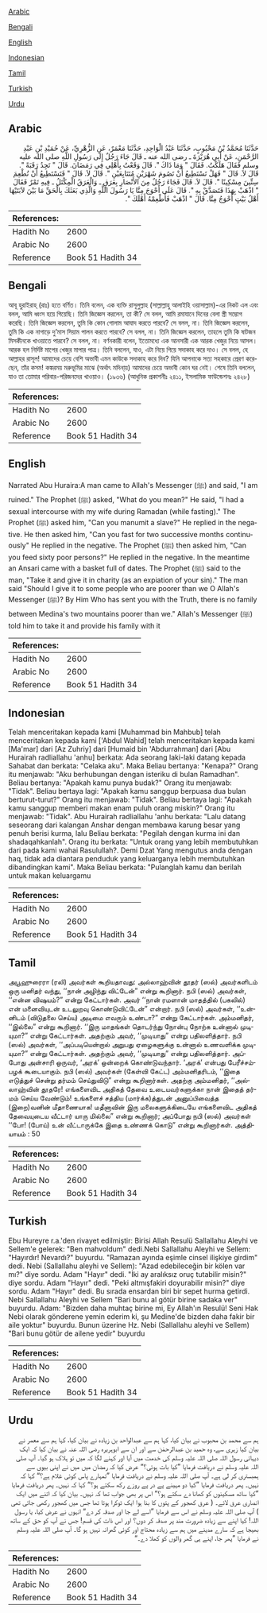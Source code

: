 [Arabic](#arabic)

[Bengali](#bengali)

[English](#english)

[Indonesian](#indonesian)

[Tamil](#tamil)

[Turkish](#turkish)

[Urdu](#urdu)

## Arabic


<div dir="rtl" lang="ar" style={{fontSize:'larger',backgroundColor:'#f8f9fa',padding:20}}>
حَدَّثَنَا مُحَمَّدُ بْنُ مَحْبُوبٍ، حَدَّثَنَا عَبْدُ الْوَاحِدِ، حَدَّثَنَا مَعْمَرٌ، عَنِ الزُّهْرِيِّ، عَنْ حُمَيْدِ بْنِ عَبْدِ الرَّحْمَنِ، عَنْ أَبِي هُرَيْرَةَ ـ رضى الله عنه ـ قَالَ جَاءَ رَجُلٌ إِلَى رَسُولِ اللَّهِ صلى الله عليه وسلم فَقَالَ هَلَكْتُ‏.‏ فَقَالَ ‏"‏ وَمَا ذَاكَ ‏"‏‏.‏ قَالَ وَقَعْتُ بِأَهْلِي فِي رَمَضَانَ‏.‏ قَالَ ‏"‏ تَجِدُ رَقَبَةً ‏"‏‏.‏ قَالَ لاَ‏.‏ قَالَ ‏"‏ فَهَلْ تَسْتَطِيعُ أَنْ تَصُومَ شَهْرَيْنِ مُتَتَابِعَيْنِ ‏"‏‏.‏ قَالَ لاَ‏.‏ قَالَ ‏"‏ فَتَسْتَطِيعُ أَنْ تُطْعِمَ سِتِّينَ مِسْكِينًا ‏"‏‏.‏ قَالَ لاَ‏.‏ قَالَ فَجَاءَ رَجُلٌ مِنَ الأَنْصَارِ بِعَرَقٍ ـ وَالْعَرَقُ الْمِكْتَلُ ـ فِيهِ تَمْرٌ فَقَالَ ‏"‏ اذْهَبْ بِهَذَا فَتَصَدَّقْ بِهِ ‏"‏‏.‏ قَالَ عَلَى أَحْوَجَ مِنَّا يَا رَسُولَ اللَّهِ وَالَّذِي بَعَثَكَ بِالْحَقِّ مَا بَيْنَ لاَبَتَيْهَا أَهْلُ بَيْتٍ أَحْوَجُ مِنَّا‏.‏ قَالَ ‏"‏ اذْهَبْ فَأَطْعِمْهُ أَهْلَكَ ‏"‏‏.‏
</div>
<div style={{backgroundColor:'#f8f9fa',padding:20, marginBottom: 10}}><table> <thead> <tr> <th>References:</th> <th></th> </tr> </thead> <tbody><tr><td>Hadith No</td><td>2600</td></tr><tr><td>Arabic No</td><td>2600</td></tr><tr><td>Reference</td><td>Book 51 Hadith 34</td></tr></tbody></table></div>

## Bengali


<div dir="ltr" lang="bn" style={{fontSize:'larger',backgroundColor:'#f8f9fa',padding:20}}>
আবূ হুরাইরাহ্ (রাঃ) হতে বর্ণিত। তিনি বলেন, এক ব্যক্তি রাসূলুল্লাহ (সাল্লাল্লাহু আলাইহি ওয়াসাল্লাম)-এর নিকট এল এবং বলল, আমি ধ্বংস হয়ে গিয়েছি। তিনি জিজ্ঞেস করলেন, তা কী? সে বলল, আমি রমাযানে দিনের বেলা স্ত্রী সম্ভোগ করেছি। তিনি জিজ্ঞেস করলেন, তুমি কি কোন গোলাম আযাদ করতে পারবে? সে বলল, না। তিনি জিজ্ঞেস করলেন, তুমি কি এক নাগাড়ে দু’মাস সিয়াম পালন করতে পারবে? সে বলল, না। তিনি জিজ্ঞেস করলেন, তাহলে তুমি কি ষাটজন মিসকীনকে খাওয়াতে পারবে? সে বলল, না। বর্ণনকারী বলেন, ইতোমধ্যে এক আনসারী এক আরক খেজুর নিয়ে আসল। আরক হল নির্দিষ্ট মাপের খেজুর মাপার পাত্র। তিনি বললেন, যাও, এটা নিয়ে গিয়ে সদাকাহ করে দাও। সে বলল, হে আল্লাহর রাসূল! আমাদের চেয়ে বেশি অভাবী এমন কাউকে সদাকাহ করে দিব? যিনি আপনাকে সত্য সহকারে প্রেরণ করেছেন, তাঁর কসম! কঙ্করময় মরুভূমির মাঝে (অর্থাৎ মদিনা্য়) আমাদের চেয়ে অভাবী কোন ঘর নেই। শেষে তিনি বললেন, যাও তা তোমার পরিবার-পরিজনদের খাওয়াও। (১৯৩৬) (আধুনিক প্রকাশনীঃ ২৪১১, ইসলামিক ফাউন্ডেশনঃ ২৪২৮)
</div>
<div style={{backgroundColor:'#f8f9fa',padding:20, marginBottom: 10}}><table> <thead> <tr> <th>References:</th> <th></th> </tr> </thead> <tbody><tr><td>Hadith No</td><td>2600</td></tr><tr><td>Arabic No</td><td>2600</td></tr><tr><td>Reference</td><td>Book 51 Hadith 34</td></tr></tbody></table></div>

## English


<div dir="ltr" lang="en" style={{fontSize:'larger',backgroundColor:'#f8f9fa',padding:20}}>
Narrated Abu Huraira:A man came to Allah's Messenger (ﷺ) and said, "I am ruined." The Prophet (ﷺ) asked, "What do you mean?" He said, "I had a sexual intercourse with my wife during Ramadan (while fasting)." The Prophet (ﷺ) asked him, "Can you manumit a slave?" He replied in the negative. He then asked him, "Can you fast for two successive months continuously" He replied in the negative. The Prophet (ﷺ) then asked him, "Can you feed sixty poor persons?" He replied in the negative. In the meantime an Ansari came with a basket full of dates. The Prophet (ﷺ) said to the man, "Take it and give it in charity (as an expiation of your sin)." The man said "Should I give it to some people who are poorer than we O Allah's Messenger (ﷺ)? By Him Who has sent you with the Truth, there is no family between Medina's two mountains poorer than we." Allah's Messenger (ﷺ) told him to take it and provide his family with it
</div>
<div style={{backgroundColor:'#f8f9fa',padding:20, marginBottom: 10}}><table> <thead> <tr> <th>References:</th> <th></th> </tr> </thead> <tbody><tr><td>Hadith No</td><td>2600</td></tr><tr><td>Arabic No</td><td>2600</td></tr><tr><td>Reference</td><td>Book 51 Hadith 34</td></tr></tbody></table></div>

## Indonesian


<div dir="ltr" lang="id" style={{fontSize:'larger',backgroundColor:'#f8f9fa',padding:20}}>
Telah menceritakan kepada kami [Muhammad bin Mahbub] telah menceritakan kepada kami ['Abdul Wahid] telah menceritakan kepada kami [Ma'mar] dari [Az Zuhriy] dari [Humaid bin 'Abdurrahman] dari [Abu Hurairah radliallahu 'anhu] berkata: Ada seorang laki-laki datang kepada Sahabat dan berkata: "Celaka aku". Maka Beliau bertanya: "Kenapa?" Orang itu menjawab: "Aku berhubungan dengan isteriku di bulan Ramadhan". Beliau bertanya: "Apakah kamu punya budak?" Orang itu menjawab: "Tidak". Beliau bertaya lagi: "Apakah kamu sanggup berpuasa dua bulan berturut-turut?" Orang itu menjawab: "Tidak". Beliau bertaya lagi: "Apakah kamu sanggup memberi makan enam puluh orang miskin?" Orang itu menjawab: "Tidak". Abu Hurairah radliallahu 'anhu berkata: "Lalu datang seseorang dari kalangan Anshar dengan membawa karung besar yang penuh berisi kurma, lalu Beliau berkata: "Pegilah dengan kurma ini dan shadaqahkanlah". Orang itu berkata: "Untuk orang yang lebih membutuhkan dari pada kami wahai Rasulullah?. Demi Dzat Yang mengutus anda dengan haq, tidak ada diantara penduduk yang keluarganya lebih membutuhkan dibandingkan kami". Maka Beliau berkata: "Pulanglah kamu dan berilah untuk makan keluargamu
</div>
<div style={{backgroundColor:'#f8f9fa',padding:20, marginBottom: 10}}><table> <thead> <tr> <th>References:</th> <th></th> </tr> </thead> <tbody><tr><td>Hadith No</td><td>2600</td></tr><tr><td>Arabic No</td><td>2600</td></tr><tr><td>Reference</td><td>Book 51 Hadith 34</td></tr></tbody></table></div>

## Tamil


<div dir="ltr" lang="ta" style={{fontSize:'larger',backgroundColor:'#f8f9fa',padding:20}}>
அபூஹுரைரா (ரலி) அவர்கள் கூறியதாவது: அல்லாஹ்வின் தூதர் (ஸல்) அவர்களிடம் ஒரு மனிதர் வந்து, ‘‘நான் அழிந்து விட்டேன்” என்று கூறினார். நபி (ஸல்) அவர்கள், ‘‘என்ன விஷயம்?” என்று கேட்டார்கள். அவர் ‘‘நான் ரமளான் மாதத்தில் (பகலில்) என் மனைவியுடன் உடலுறவு கொண்டுவிட்டேன்” என்றார். நபி (ஸல்) அவர்கள், ‘‘உன்னிடம் (விடுதலை செய்ய) அடிமை எவரும் உண்டா?” என்று கேட்டார்கள். அம்மனிதர், ‘‘இல்லை” என்று கூறினார். ‘‘இரு மாதங்கள் தொடர்ந்து நோன்பு நோற்க உன்னால் முடியுமா?” என்று கேட்டார்கள். அதற்கும் அவர், ‘‘முடியாது” என்று பதிலளித்தார். நபி (ஸல்) அவர்கள், ‘‘அப்படியென்றால் அறுபது ஏழைகளுக்கு உன்னால் உணவளிக்க முடியுமா?” என்று கேட்டார்கள். அதற்கும் அவர், ‘‘முடியாது” என்று பதிலளித்தார். அப்போது அன்சாரி ஒருவர், ‘அரக்’ ஒன்றைக் கொண்டுவந்தார். ‘அரக்’ என்பது பேரீச்சம்பழக் கூடையாகும். நபி (ஸல்) அவர்கள் (கேள்வி கேட்ட) அம்மனிதரிடம், ‘‘இதை எடுத்துச் சென்று தர்மம் செய்துவிடு” என்று கூறினார்கள். அதற்கு அம்மனிதர், ‘‘அல்லாஹ்வின் தூதரே! எங்களைவிட அதிகத் தேவை உடையவர்களுக்கா நான் இதைத் தர்மம் செய்ய வேண்டும்! உங்களைச் சத்திய (மார்க்க)த்துடன் அனுப்பிவைத்த (இறை)வனின் மீதாணையாக! மதீனாவின் இரு மலைகளுக்கிடையே எங்களைவிட அதிகத் தேவையுடைய வீட்டார் யாரு மில்லை” என்று கூறினார்; அப்போது நபி (ஸல்) அவர்கள் ‘‘போ! (போய்) உன் வீட்டாருக்கே இதை உண்ணக் கொடு” என்று கூறினார்கள். அத்தியாயம் : 50
</div>
<div style={{backgroundColor:'#f8f9fa',padding:20, marginBottom: 10}}><table> <thead> <tr> <th>References:</th> <th></th> </tr> </thead> <tbody><tr><td>Hadith No</td><td>2600</td></tr><tr><td>Arabic No</td><td>2600</td></tr><tr><td>Reference</td><td>Book 51 Hadith 34</td></tr></tbody></table></div>

## Turkish


<div dir="ltr" lang="tr" style={{fontSize:'larger',backgroundColor:'#f8f9fa',padding:20}}>
Ebu Hureyre r.a.'den rivayet edilmiştir: Birisi Allah Resulü Sallallahu Aleyhi ve Sellem'e gelerek: "Ben mahvoldum" dedi.Nebi Sallallahu Aleyhi ve Sellem: "Hayırdır! Nevardı?" buyurdu. "Ramazan ayında eşimle cinsel ilişkiye girdim" dedi. Nebi (Sallallahu aleyhi ve Sellem): "Azad edebileceğin bir kölen var mı?" diye sordu. Adam "Hayır" dedi. "İki ay aralıksız oruç tutabilir misin?" diye sordu. Adam "Hayır" dedi. "Peki altmışfakiri doyurabilir misin?" diye sordu. Adam "Hayır" dedi. Bu sırada ensardan biri bir sepet hurma getirdi. Nebi Sallallahu Aleyhi ve Sellem "Bari bunu al götür birine sadaka ver" buyurdu. Adam: "Bizden daha muhtaç birine mi, Ey Allah'ın Resulü! Seni Hak Nebi olarak gönderene yemin ederim ki, şu Medine'de bizden daha fakir bir aile yoktur" buyurdu. Bunun üzerine Hz. Nebi (Sallallahu aleyhi ve Sellem) "Bari bunu götür de ailene yedir" buyurdu
</div>
<div style={{backgroundColor:'#f8f9fa',padding:20, marginBottom: 10}}><table> <thead> <tr> <th>References:</th> <th></th> </tr> </thead> <tbody><tr><td>Hadith No</td><td>2600</td></tr><tr><td>Arabic No</td><td>2600</td></tr><tr><td>Reference</td><td>Book 51 Hadith 34</td></tr></tbody></table></div>

## Urdu


<div dir="rtl" lang="ur" style={{fontSize:'larger',backgroundColor:'#f8f9fa',padding:20}}>
ہم سے محمد بن محبوب نے بیان کیا، کہا ہم سے عبدالواحد بن زیادہ نے بیان کیا، کہا ہم سے معمر نے بیان کیا زہری سے، وہ حمید بن عبدالرحمٰن سے اور ان سے ابوہریرہ رضی اللہ عنہ نے بیان کیا کہ ایک دیہاتی رسول اللہ صلی اللہ علیہ وسلم کی خدمت میں آیا اور کہنے لگا کہ میں تو ہلاک ہو گیا۔ آپ صلی اللہ علیہ وسلم نے دریافت فرمایا ”کیا بات ہوئی؟“ عرض کیا کہ رمضان میں میں نے اپنی بیوی سے ہمبستری کر لی ہے۔ آپ صلی اللہ علیہ وسلم نے دریافت فرمایا ”تمہارے پاس کوئی غلام ہے؟“ کہا کہ نہیں۔ پھر دریافت فرمایا ”کیا دو مہینے پے در پے روزے رکھ سکتے ہو؟“ کہا کہ نہیں۔ پھر دریافت فرمایا ”کیا ساٹھ مسکینوں کو کھانا دے سکتے ہو؟“ اس پر بھی جواب تھا کہ نہیں۔ بیان کیا کہ اتنے میں ایک انصاری عرق لائے۔ ( عرق کھجور کے پتوں کا بنا ہوا ایک ٹوکرا ہوتا تھا جس میں کھجور رکھی جاتی تھی ) آپ صلی اللہ علیہ وسلم نے اس سے فرمایا ”اسے لے جا اور صدقہ کر دے“ انہوں نے عرض کیا، یا رسول اللہ! کیا اپنے سے زیادہ ضرورت مند پر صدقہ کر دوں؟ اور اس ذات کی قسم! جس نے آپ کو حق کے ساتھ بھیجا ہے کہ سارے مدینے میں ہم سے زیادہ محتاج اور کوئی گھرانہ نہیں ہو گا۔ آپ صلی اللہ علیہ وسلم نے فرمایا ”پھر جا، اپنے ہی گھر والوں کو کھلا دے۔“
</div>
<div style={{backgroundColor:'#f8f9fa',padding:20, marginBottom: 10}}><table> <thead> <tr> <th>References:</th> <th></th> </tr> </thead> <tbody><tr><td>Hadith No</td><td>2600</td></tr><tr><td>Arabic No</td><td>2600</td></tr><tr><td>Reference</td><td>Book 51 Hadith 34</td></tr></tbody></table></div>